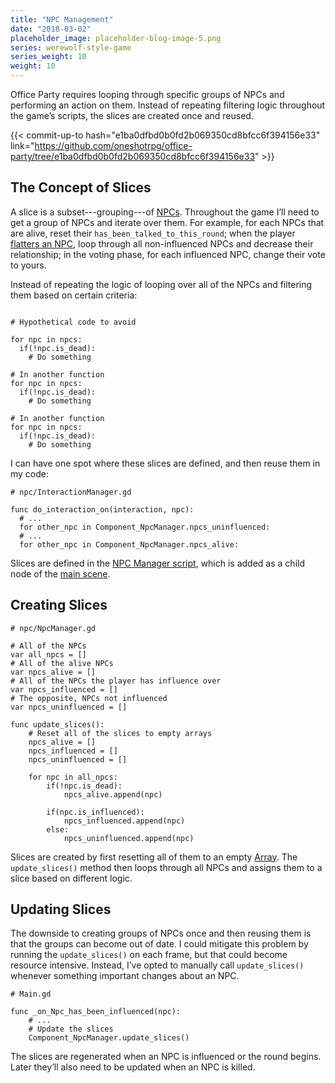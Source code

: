 ```yaml
---
title: "NPC Management"
date: "2018-03-02"
placeholder_image: placeholder-blog-image-5.png
series: werewolf-style-game
series_weight: 10
weight: 10
---
```


Office Party requires looping through specific groups of NPCs and performing an action on them. Instead of repeating filtering logic throughout the game’s scripts, the slices are created once and reused.<!--more-->

{{< commit-up-to hash="e1ba0dfbd0b0fd2b069350cd8bfcc6f394156e33" link="https://github.com/oneshotrpg/office-party/tree/e1ba0dfbd0b0fd2b069350cd8bfcc6f394156e33" >}}

## The Concept of Slices

A slice is a subset---grouping---of [NPCs](/tutorial/werewolf-style-game/npc-nodes/). Throughout the game I’ll need to get a group of NPCs and iterate over them. For example, for each NPCs that are alive, reset their `has_been_talked_to_this_round`; when the player [flatters an NPC](/tutorial/werewolf-style-game/design-doc/#npc-interactions), loop through all non-influenced NPCs and decrease their relationship; in the voting phase, for each influenced NPC, change their vote to yours.

Instead of repeating the logic of looping over all of the NPCs and filtering them based on certain criteria:

```gdscript

# Hypothetical code to avoid

for npc in npcs:
  if(!npc.is_dead):
    # Do something

# In another function
for npc in npcs:
  if(!npc.is_dead):
    # Do something

# In another function
for npc in npcs:
  if(!npc.is_dead):
    # Do something

```

I can have one spot where these slices are defined, and then reuse them in my code:

```gdscript
# npc/InteractionManager.gd

func do_interaction_on(interaction, npc):
  # ...
  for other_npc in Component_NpcManager.npcs_uninfluenced:
  # ...
  for other_npc in Component_NpcManager.npcs_alive:

```

Slices are defined in the [NPC Manager script](https://github.com/oneshotrpg/office-party/blob/e1ba0dfbd0b0fd2b069350cd8bfcc6f394156e33/game/npc/NpcManager.gd), which is added as a child node of the [main scene](/tutorial/werewolf-style-game/main-scene/).

## Creating Slices

```gdscript
# npc/NpcManager.gd

# All of the NPCs
var all_npcs = []
# All of the alive NPCs
var npcs_alive = []
# All of the NPCs the player has influence over
var npcs_influenced = []
# The opposite, NPCs not influenced
var npcs_uninfluenced = []

func update_slices():
	# Reset all of the slices to empty arrays
	npcs_alive = []
	npcs_influenced = []
	npcs_uninfluenced = []

	for npc in all_npcs:
		if(!npc.is_dead):
			npcs_alive.append(npc)

		if(npc.is_influenced):
			npcs_influenced.append(npc)
		else:
			npcs_uninfluenced.append(npc)

```

Slices are created by first resetting all of them to an empty [Array](http://docs.godotengine.org/en/3.0/getting_started/scripting/gdscript/gdscript_basics.html#array). The `update_slices()` method then loops through all NPCs and assigns them to a slice based on different logic.

## Updating Slices

The downside to creating groups of NPCs once and then reusing them is that the groups can become out of date. I could mitigate this problem by running the `update_slices()` on each frame, but that could become resource intensive. Instead, I’ve opted to manually call `update_slices()` whenever something important changes about an NPC.

```gdscript
# Main.gd

func _on_Npc_has_been_influenced(npc):
	# ...
	# Update the slices
	Component_NpcManager.update_slices()

```

The slices are regenerated when an NPC is influenced or the round begins. Later they’ll also need to be updated when an NPC is killed.
